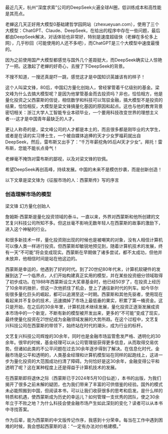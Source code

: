 最近几天，杭州“深度求索”公司的DeepSeek火遍全球AI圈，低训练成本和高性能是其亮点。

老蝉这几天正好用大模型0基础建哲学园网站（zhexueyuan.com），使用了三个大模型：ChatGPT、Claude、DeepSeek，在给出的程序中存在一些问题，最后都由DeepSeek解决，对话体验也非常好，特别是速度超级快（老蝉在多伦多上网），几乎秒回（可能使用的人还不多吧），而ChatGPT是三个大模型中速度最慢的。

因为之前使用国产大模型都感觉与国外几个差距挺大，而DeepSeek确实让人惊艳了一把。这激起了老蝉的好奇心，去搜了下DeepSeek的背景。

不搜不知道，一搜还真是吓一跳，感觉这才是中国知识英雄该有的样子！

这个人叫梁文锋，80后，中国幻方量化创始人，曾经掌管着千亿级别的基金。梁文峰为什么去搞大模型呢？是因为他掌管基金而去投资吗？非也，恰恰相方，他是量化投资之父西蒙斯的信徒，相信数学和科技可以驾驭金融，搞大模型不是投资的结果，恰恰相反，大模型是梁文锋搞量化基因的原因和起点。这也与他的教育背景密切相关：浙江大学人工智能专业本硕毕业，一个要用科技改变世界的理想主义者---这才是中国青年最缺乏的人才。

更让人称奇的是，梁文峰公司的人才都是本土的，而且很多都是刚毕业的大学生，或者是在读的实习博士生，一个被自媒体追捧的天才少女罗福莉就出自DeepSeek，然后，雷布斯又出手了：“千万年薪挖角95后AI天才少女”。拜托！雷布斯，您能不能长点骨气！

老蝉毫不掩饰对雷布斯的鄙视，以及对梁文锋的钦佩。

希望DeepSeek再创高峰，持续发展。中国的未来不是模仿抄袭，而是创新创造！

以下文章是梁文锋为《征服市场的人：西蒙斯传》写的序言

### 创造理解市场的模型

梁文锋
幻方量化创始人

詹姆斯·西蒙斯是量化投资领域的泰斗。一直以来，外界对西蒙斯和他所创建的文艺复兴科技公司所知不多。但这丝毫不影响无数年轻人在西蒙斯的故事的激励下，进入这个神秘的行业。

和很多新技术一样，量化投资刚出现的时候也是被嘲笑的对象，没有人相信计算机可以像人类一样进行投资。但西蒙斯却敏锐地预见到，随着计算机技术的发展，终有一天“不可能”将会变成现实。西蒙斯在早期做了诸多尝试，都不太成功，但他并未放弃，他相信时间是站在他这边的。

西蒙斯是幸运的，他遇到了好的时代。到了20世纪80年代末，计算机软硬件的发展到达了一个临界点，人们开始构建真正实用的模型，并在某些投资细分领域取得了初步成功。在1988年西蒙斯设立大奖章基金时，他已经50岁了，在投资上经历了10余年的挫折，但这一次他抓住了机会，登上了通往新时代的列车。如今华尔街很多量化巨头的崛起，都可以追溯至这一时期。西蒙斯和其他先驱者，使用现在看起来并不复杂的技术，迅速摘掉了市场上最低垂的果实，积累了第一桶资金。这只是开始，在之后的30余年里，计算机技术继续发展，量化投资正逐渐发展成资本市场中的一个新宠，不断有新的模型被开发出来，更多的“不可能”变成了现实，最终使量化投资在21世纪成为金融领域发展的大势所趋。在这个过程中，文艺复兴科技公司在西蒙斯的带领下，始终站在时代的潮头，成为行业的标杆。

文艺复兴科技公司辉煌的30余年，同时也是金融市场监管愈发严格、透明化的30余年。很早的时候，基金经理可以从公司管理层获得更多信息，从而取得交易优势。但诸如此类的不公平问题在过去30余年逐步得到了解决。在信息化时代，金融市场是公平和透明的，人类基金经理和计算机模型站在同样的起跑线上，这进一步为量化投资的大范围成功扫清了障碍。为何恰好是这30余年，金融变得公平和透明了呢？这在某种程度上还是得益于计算机技术的发展。

在西蒙斯即将退休之际（西蒙斯已于2024年5月10日仙逝），本书的出版，为我们揭开了很多之前未解的疑团，也为我们带来了丰富的可供借鉴的经验。国外的模式未必能照搬到中国，但阅读本书，可以让我们收获很多的思考和启发。是什么样的特质和机遇，使西蒙斯成为历史的幸运儿？如何管理一支优秀的团队，使之30余年立于不败之地？为什么科技会使金融市场产生如此深刻的变化？读者可以从本书中寻找答案。

作为后辈，能为西蒙斯的中文版传记作序，我感到十分荣幸。每当在工作中遇到困难的时候，我会想起西蒙斯的话：“一定有办法对价格建模。”
